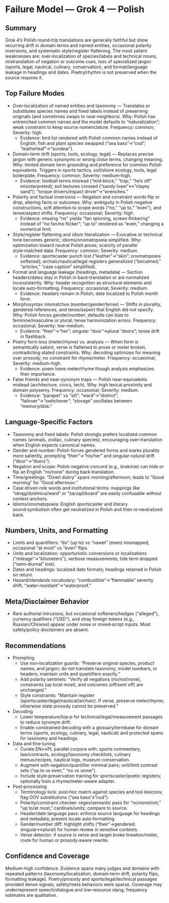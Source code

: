 # Failure Model — Grok 4 — Polish

## Summary
Grok 4’s Polish round‑trip translations are generally faithful but show recurring drift in domain terms and named entities, occasional polarity inversions, and systematic style/register flattening. The most salient weaknesses are: over‑localization of species/labels and technical nouns, mistranslation of negation or outcome cues, loss of specialized jargon (sports, legal, nautical, culinary, conservation), and format/language leakage in headings and dates. Poetry/rhythm is not preserved when the source requires it.

## Top Failure Modes
- Over‑localization of named entities and taxonomy — Translates or substitutes species names and fixed labels instead of preserving originals (and sometimes swaps to near‑neighbors). Why: Polish has entrenched common names and the model defaults to “naturalization”; weak constraint to keep source nomenclature. Frequency: common; Severity: high.
  - Evidence: bird list rendered with Polish common names instead of English; fish and plant species swapped (“sea bass”→“cod”; “leatherleaf”→“sundew”).
- Domain‑term drift (sports, tools, ecology, legal) — Replaces precise jargon with generic synonyms or wrong close terms, changing meaning. Why: limited domain term grounding and preference for common Polish equivalents. Triggers in sports tactics, soil/shore ecology, tools, legal boilerplate. Frequency: common; Severity: medium–high.
  - Evidence: football terms misread (“mid‑block,” “trap,” “he’s off” misinterpreted); soil textures crossed (“sandy loam”↔“clayey sand”); “torque drivers/impact driver”→“wrenches.”
- Polarity and factual inversions — Negation and constraint words flip or drop, altering facts or outcomes. Why: ambiguity in Polish negative constructions, soft attention to scope words (“no,” “up to,” “even”), and tense/aspect shifts. Frequency: occasional; Severity: high.
  - Evidence: missing “no” yields “fan spinning, screen flickering” instead of “no fan/no flicker”; “up to” rendered as “even,” changing a numerical limit.
- Style/register flattening and idiom literalization — Evocative or technical tone becomes generic; idioms/onomatopoeia simplified. Why: optimization toward neutral Polish prose; scarcity of parallel style‑matched data. Frequency: common; Severity: medium.
  - Evidence: sportscaster punch lost (“leather”→“skin”; onomatopoeia softened); archaic/nautical/legal registers generalized (“becalmed,” “articles,” “case caption” simplified).
- Format and language leakage (headings, metadata) — Section headers/dates stay in Polish in back‑translation or are normalized inconsistently. Why: header recognition as structural elements and locale auto‑formatting. Frequency: occasional; Severity: medium.
  - Evidence: headers remain in Polish; date localized to Polish month form.
- Morphosyntax mismatches (number/gender/tense) — Shifts in plurality, gendered references, and tense/aspect that English did not specify. Why: Polish forces gender/number; defaults can bias to feminine/masculine or plural; tense harmonization errors. Frequency: occasional; Severity: low–medium.
  - Evidence: “their”→“her”; singular “door”→plural “doors”; tense drift in flashback.
- Poetry form loss (meter/rhyme) vs. analysis — When form is semantically salient, verse is flattened to prose or meter broken, contradicting stated constraints. Why: decoding optimizes for meaning over prosody; no constraint for rhyme/meter. Frequency: occasional; Severity: medium–high.
  - Evidence: poem loses meter/rhyme though analysis emphasizes their importance.
- False friends and near‑synonym traps — Polish near‑equivalents mislead (architecture, civics, tech). Why: high lexical proximity and domain polysemy. Frequency: occasional; Severity: medium.
  - Evidence: “parapet” vs “sill”; “ward”→“district”; “failover”→“switchover”; “storage” oscillates between “memory/disk.”

## Language‑Specific Factors
- Taxonomy and fixed labels: Polish strongly prefers localized common names (animals, zodiac, culinary species), encouraging over‑translation when English expects canonical names.
- Gender and number: Polish forces gendered forms and marks plurality more saliently, prompting “their”→“his/her” and singular→plural drift (“door”→“doors”).
- Negation and scope: Polish negative concord (e.g., brak/nie) can hide or flip an English “no/none” during back‑translation.
- Time/greetings: “Dzień dobry” spans morning/afternoon; leads to “Good morning” for “Good afternoon.”
- Case‑driven role words and institutional terms: mappings like “okręg/dzielnica/ward” or “zarząd/board” are easily confusable without context anchors.
- Idioms/onomatopoeia: English sportscaster and literary sound‑symbolism often get neutralized in Polish and then re‑neutralized back.

## Numbers, Units, and Formatting
- Limits and quantifiers: “do” (up to) vs “nawet” (even) mismapped; occasional “at most” vs “even” flips.
- Units and localization: opportunistic conversions or localizations (“mileage”→“kilometers”); verbose measurements; tide term dropped (“semi‑diurnal” lost).
- Dates and headings: localized date formats; headings retained in Polish on return.
- Hazard/standards vocabulary: “combustible”→“flammable” severity shift; “water‑resistant”→“waterproof.”

## Meta/Disclaimer Behavior
- Rare authorial intrusions, but occasional softeners/hedges (“alleged”), currency qualifiers (“USD”), and stray foreign tokens (e.g., Russian/Chinese) appear under noise or mixed‑script inputs. Most safety/policy disclaimers are absent.

## Recommendations
- Prompting
  - Use non‑localization guards: “Preserve original species, product names, and jargon; do not translate taxonomy, model numbers, or headers; maintain units and quantifiers exactly.”
  - Add polarity sentinels: “Verify all negations (no/not/none), constraints (up to/at most), and outcomes (off/sent off) are unchanged.”
  - Style constraints: “Maintain register (sportscaster/legal/nautical/archaic). If verse, preserve meter/rhyme; otherwise state prosody cannot be preserved.”
- Decoding
  - Lower temperature/top‑p for technical/legal/measurement passages to reduce synonym drift.
  - Enable constrained decoding with a glossary/termbase for domain terms (sports, ecology, culinary, legal, nautical) and protected spans for taxonomy and headings.
- Data and fine‑tuning
  - Curate EN↔PL parallel corpora with: sports commentary, law/contracts, ecology/taxonomy checklists, culinary menus/recipes, nautical logs, museum conservation.
  - Augment with negation/quantifier minimal pairs; unit/limit contrast sets (“up to vs even,” “no vs some”).
  - Include style‑preservation training for sportscaster/poetic registers; optionally train a rhyme/meter‑aware adapter.
- Post‑processing
  - Terminology lock: post‑hoc match against species and tool lexicons; flag OOV substitutions (“sea bass”≠“cod”).
  - Polarity/constraint checker: regex/semantic pass for “no/none/not,” “up to/at most,” cardinals/units; compare to source.
  - Header/date language pass: enforce source language for headings and metadata; prevent locale auto‑formatting.
  - Gender/number diff: highlight shifts (“their”→gendered; singular↔plural) for human review in sensitive contexts.
  - Verse detector: if source is verse and target broke lineation/meter, route for human or prosody‑aware rewrite.

## Confidence and Coverage
Medium–high confidence. Evidence spans many judges and domains with repeated patterns (taxonomy/localization, domain‑term drift, polarity flips, formatting leakage). Poetry/prosody and sports/legal/technical passages provided dense signals; safety/meta behaviors were sparse. Coverage may underrepresent speech/dialogue and low‑resource slang; frequency estimates are qualitative.